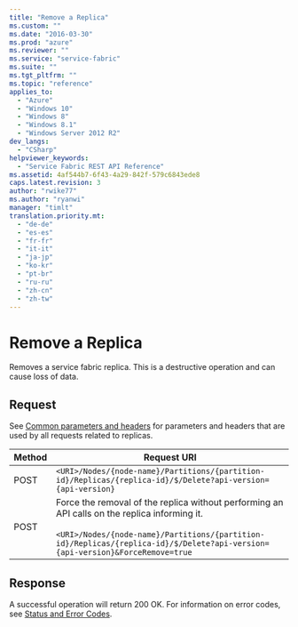 ```yaml
---
title: "Remove a Replica"
ms.custom: ""
ms.date: "2016-03-30"
ms.prod: "azure"
ms.reviewer: ""
ms.service: "service-fabric"
ms.suite: ""
ms.tgt_pltfrm: ""
ms.topic: "reference"
applies_to: 
  - "Azure"
  - "Windows 10"
  - "Windows 8"
  - "Windows 8.1"
  - "Windows Server 2012 R2"
dev_langs: 
  - "CSharp"
helpviewer_keywords: 
  - "Service Fabric REST API Reference"
ms.assetid: 4af544b7-6f43-4a29-842f-579c6843ede8
caps.latest.revision: 3
author: "rwike77"
ms.author: "ryanwi"
manager: "timlt"
translation.priority.mt: 
  - "de-de"
  - "es-es"
  - "fr-fr"
  - "it-it"
  - "ja-jp"
  - "ko-kr"
  - "pt-br"
  - "ru-ru"
  - "zh-cn"
  - "zh-tw"
---
```

# Remove a Replica
Removes a service fabric replica. This is a destructive operation and can cause loss of data.  
  
## Request  
 See [Common parameters and headers](../ServiceFabricREST/replica.md#bk_common) for parameters and headers that are used by all requests related to replicas.  
  
|Method|Request URI|  
|------------|-----------------|  
|POST|`<URI>/Nodes/{node-name}/Partitions/{partition-id}/Replicas/{replica-id}/$/Delete?api-version={api-version}`|  
|POST|Force the removal of the replica without performing an API calls on the replica informing it.<br /><br /> `<URI>/Nodes/{node-name}/Partitions/{partition-id}/Replicas/{replica-id}/$/Delete?api-version={api-version}&ForceRemove=true`|  
  
## Response  
 A successful operation will return 200 OK. For information on error codes, see [Status and Error Codes](../ServiceFabricREST/status-and-error-codes1.md).